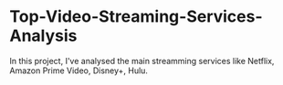 # Top-Video-Streaming-Services-Analysis
In this project, I've analysed the main streamming services like Netflix, Amazon Prime Video, Disney+, Hulu.
